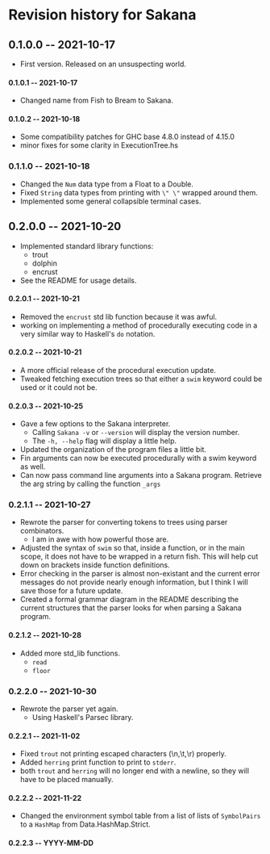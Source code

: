 # Revision history for Sakana

## 0.1.0.0 -- 2021-10-17

* First version. Released on an unsuspecting world.

#### 0.1.0.1 -- 2021-10-17

* Changed name from Fish to Bream to Sakana.

#### 0.1.0.2 -- 2021-10-18

* Some compatibility patches for GHC base 4.8.0 instead of 4.15.0
* minor fixes for some clarity in ExecutionTree.hs

### 0.1.1.0 -- 2021-10-18

* Changed the ```Num``` data type from a Float to a Double.
* Fixed ```String``` data types from printing with ```\" \"``` wrapped around them. 
* Implemented some general collapsible terminal cases.

## 0.2.0.0 -- 2021-10-20

* Implemented standard library functions:
    * trout
    * dolphin
    * encrust
* See the README for usage details.

#### 0.2.0.1 -- 2021-10-21

* Removed the ```encrust``` std lib function because it was awful.
* working on implementing a method of procedurally executing code in a very similar way
    to Haskell's ```do``` notation.

#### 0.2.0.2 -- 2021-10-21

* A more official release of the procedural execution update.
* Tweaked fetching execution trees so that either a ```swim``` keyword could be used or it
    could not be.

#### 0.2.0.3 -- 2021-10-25

* Gave a few options to the Sakana interpreter.
    * Calling ```Sakana -v``` or ```--version``` will display the version number.
    * The ```-h, --help``` flag will display a little help.
* Updated the organization of the program files a little bit.
* Fin arguments can now be executed procedurally with a swim keyword as well.
* Can now pass command line arguments into a Sakana program. Retrieve the arg string
by calling the function ```_args```

### 0.2.1.1 -- 2021-10-27

* Rewrote the parser for converting tokens to trees using parser combinators.
    * I am in awe with how powerful those are.
* Adjusted the syntax of ```swim``` so that, inside a function, or in the main scope,
it does not have to be wrapped in a return fish. This will help cut down on brackets inside
function definitions.
* Error checking in the parser is almost non-existant and the current error messages
do not provide nearly enough information, but I think I will save those for a future update.
* Created a formal grammar diagram in the README describing the current structures that the 
parser looks for when parsing a Sakana program.

#### 0.2.1.2 -- 2021-10-28

* Added more std_lib functions.
    * ```read```
    * ```floor```

### 0.2.2.0 -- 2021-10-30

* Rewrote the parser yet again.
    * Using Haskell's Parsec library.

#### 0.2.2.1 -- 2021-11-02

* Fixed ```trout``` not printing escaped characters (\n,\t,\r) properly.
* Added ```herring``` print function to print to ```stderr```.
* both ```trout``` and ```herring``` will no longer end with a newline, so they will
have to be placed manually.

#### 0.2.2.2 -- 2021-11-22

* Changed the environment symbol table from a list of lists of `SymbolPairs` to
a `HashMap` from Data.HashMap.Strict.

#### 0.2.2.3 -- YYYY-MM-DD